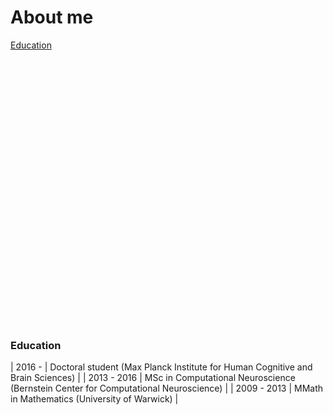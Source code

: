# About me

[Education](#Education)

<br/>
<br/>
<br/>
<br/>
<br/>
<br/>
<br/>
<br/>
<br/>
<br/>
<br/>
<br/>
<br/>
<br/>
<br/>
<br/>
<br/>
<br/>
<br/>
<br/>
<br/>
<br/>
<br/>
<br/>
<br/>

### Education

| 2016 - | Doctoral student (Max Planck Institute for Human Cognitive and Brain Sciences) |
| 2013 - 2016 | MSc in Computational Neuroscience (Bernstein Center for Computational Neuroscience) |
| 2009 - 2013 | MMath in Mathematics (University of Warwick) |




